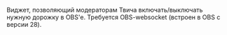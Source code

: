 Виджет, позволяющий модераторам Твича включать/выключать нужную дорожку в OBS'e.
Требуется OBS-websocket (встроен в OBS с версии 28).
